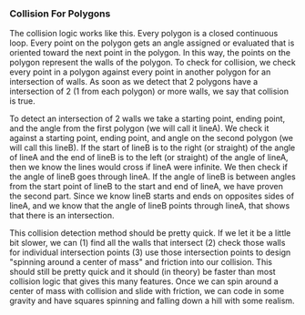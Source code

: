 ### Collision For Polygons
The collision logic works like this.
Every polygon is a closed continuous loop. Every point on the polygon gets an angle assigned or evaluated that is oriented toward the next point in the polygon. In this way, the points on the polygon represent the walls of the polygon. To check for collision, we check every point in a polygon against every point in another polygon for an intersection of walls. As soon as we detect that 2 polygons have a intersection of 2 (1 from each polygon) or more walls, we say that collision is true.

To detect an intersection of 2 walls we take a starting point, ending point, and the angle from the first polygon (we will call it lineA). We check it against a starting point, ending point, and angle on the second polygon (we will call this lineB). If the start of lineB is to the right (or straight) of the angle of lineA and the end of lineB is to the left (or straight) of the angle of lineA, then we know the lines would cross if lineA were infinite. We then check if the angle of lineB goes through lineA. If the angle of lineB is between angles from the start point of lineB to the start and end of lineA, we have proven the second part. Since we know lineB starts and ends on opposites sides of lineA, and we know that the angle of lineB points through lineA, that shows that there is an intersection.

This collision detection method should be pretty quick. If we let it be a little bit slower, we can (1) find all the walls that intersect (2) check those walls for individual intersection points (3) use those intersection points to design "spinning around a center of mass" and friction into our collision. This should still be pretty quick and it should (in theory) be faster than most collision logic that gives this many features. Once we can spin around a center of mass with collision and slide with friction, we can code in some gravity and have squares spinning and falling down a hill with some realism.

